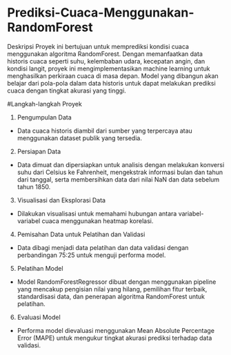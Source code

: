 # Prediksi-Cuaca-Menggunakan-RandomForest

Deskripsi
Proyek ini bertujuan untuk memprediksi kondisi cuaca menggunakan algoritma RandomForest. Dengan memanfaatkan data historis cuaca seperti suhu, kelembaban udara, kecepatan angin, dan kondisi langit, proyek ini mengimplementasikan machine learning untuk menghasilkan perkiraan cuaca di masa depan. Model yang dibangun akan belajar dari pola-pola dalam data historis untuk dapat melakukan prediksi cuaca dengan tingkat akurasi yang tinggi.

#Langkah-langkah Proyek
1. Pengumpulan Data

- Data cuaca historis diambil dari sumber yang terpercaya atau menggunakan dataset publik yang tersedia. <br>

2. Persiapan Data

- Data dimuat dan dipersiapkan untuk analisis dengan melakukan konversi suhu dari Celsius ke Fahrenheit, mengekstrak informasi bulan dan tahun dari tanggal, serta membersihkan data dari nilai NaN dan data sebelum tahun 1850. <br>

3. Visualisasi dan Eksplorasi Data 
- Dilakukan visualisasi untuk memahami hubungan antara variabel-variabel cuaca menggunakan heatmap korelasi. <br>

4. Pemisahan Data untuk Pelatihan dan Validasi
- Data dibagi menjadi data pelatihan dan data validasi dengan perbandingan 75:25 untuk menguji performa model. <br>

5. Pelatihan Model
- Model RandomForestRegressor dibuat dengan menggunakan pipeline yang mencakup pengisian nilai yang hilang, pemilihan fitur terbaik, standardisasi data, dan penerapan algoritma RandomForest untuk pelatihan. <br>

6. Evaluasi Model
- Performa model dievaluasi menggunakan Mean Absolute Percentage Error (MAPE) untuk mengukur tingkat akurasi prediksi terhadap data validasi.
